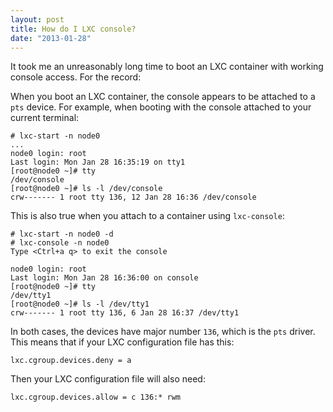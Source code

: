 ```yaml
---
layout: post
title: How do I LXC console?
date: "2013-01-28"
---
```


It took me an unreasonably long time to boot an LXC container with
working console access.  For the record:

When you boot an LXC container, the console appears to be attached to
a `pts` device.  For example, when booting with the console attached to
your current terminal:

    # lxc-start -n node0
    ...
    node0 login: root
    Last login: Mon Jan 28 16:35:19 on tty1
    [root@node0 ~]# tty
    /dev/console
    [root@node0 ~]# ls -l /dev/console
    crw------- 1 root tty 136, 12 Jan 28 16:36 /dev/console

This is also true when you attach to a container using `lxc-console`:

    # lxc-start -n node0 -d
    # lxc-console -n node0
    Type <Ctrl+a q> to exit the console

    node0 login: root
    Last login: Mon Jan 28 16:36:00 on console
    [root@node0 ~]# tty
    /dev/tty1
    [root@node0 ~]# ls -l /dev/tty1
    crw------- 1 root tty 136, 6 Jan 28 16:37 /dev/tty1

In both cases, the devices have major number `136`, which is the `pts`
driver.  This means that if your LXC configuration file has this:

    lxc.cgroup.devices.deny = a

Then your LXC configuration file will also need:

    lxc.cgroup.devices.allow = c 136:* rwm

